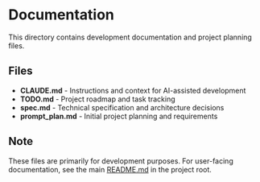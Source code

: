 # Documentation

This directory contains development documentation and project planning files.

## Files

- **CLAUDE.md** - Instructions and context for AI-assisted development
- **TODO.md** - Project roadmap and task tracking
- **spec.md** - Technical specification and architecture decisions
- **prompt_plan.md** - Initial project planning and requirements

## Note

These files are primarily for development purposes. For user-facing documentation, see the main [README.md](../README.md) in the project root.